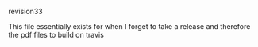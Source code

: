revision33

This file essentially exists for when I forget to take a release and therefore the pdf files to build on travis
